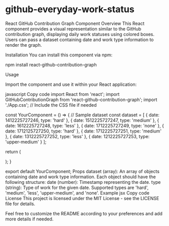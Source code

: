 # github-everyday-work-status


React GitHub Contribution Graph Component
Overview
This React component provides a visual representation similar to the GitHub contribution graph, displaying daily work statuses using colored boxes. Users can pass a dataset containing date and work type information to render the graph.

Installation
You can install this component via npm:


npm install react-github-contribution-graph

Usage

Import the component and use it within your React application:

javascript
Copy code
import React from 'react';
import GitHubContributionGraph from 'react-github-contribution-graph';
import './App.css'; // Include the CSS file if needed

const YourComponent = () => {
  // Sample dataset
  const dataset = [
    { date: 1412225727246, type: 'hard' },
    { date: 1512225727247, type: 'medium' },
    { date: 1612225727248, type: 'less' },
    { date: 1712225727249, type: 'none' },
    { date: 1712125727250, type: 'hard' },
    { date: 1712225727251, type: 'medium' },
    { date: 1312225727252, type: 'less' },
    { date: 1212225727253, type: 'upper-medium' }
  ];

  return (
    <div>
      <GitHubContributionGraph dataset={dataset} />
    </div>
  );
}

export default YourComponent;
Props
dataset (array): An array of objects containing date and work type information. Each object should have the following structure:
date (number): Timestamp representing the date.
type (string): Type of work for the given date. Supported types are 'hard', 'medium', 'less', 'upper-medium', and 'none'.
Example
jsx
Copy code
<GitHubContributionGraph dataset={dataset} />
License
This project is licensed under the MIT License - see the LICENSE file for details.

Feel free to customize the README according to your preferences and add more details if needed.